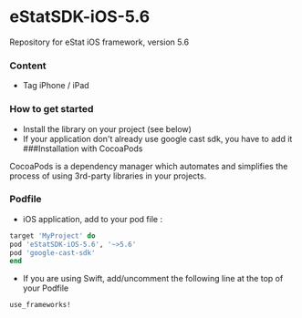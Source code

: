 # eStatSDK-iOS-5.6
Repository for eStat iOS framework, version 5.6

### Content
* Tag iPhone / iPad

### How to get started
- Install the library on your project (see below)
- If your application don't already use google cast sdk, you have to add it
###Installation with CocoaPods

CocoaPods is a dependency manager which automates and simplifies the process of using 3rd-party libraries in your projects.

### Podfile

- iOS application, add to your pod file : 

```ruby
target 'MyProject' do
pod 'eStatSDK-iOS-5.6', '~>5.6'
pod 'google-cast-sdk'
end
```

- If you are using Swift, add/uncomment the following line at the top of your Podfile

```ruby
use_frameworks!
```
 
